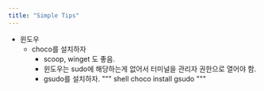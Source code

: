 ```yaml
---
title: "Simple Tips"
---
```


- 윈도우
	- choco를 설치하자
		- scoop, winget 도 좋음.
		- 윈도우는 sudo에 해당하는게 없어서 터미널을 관리자 권한으로 열어야 함.
		- gsudo를 설치하자.
		""" shell
		choco install gsudo
		"""
		